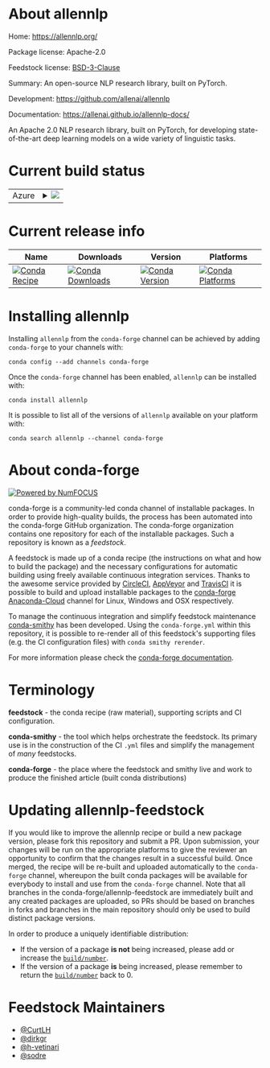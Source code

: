 About allennlp
==============

Home: https://allennlp.org/

Package license: Apache-2.0

Feedstock license: [BSD-3-Clause](https://github.com/conda-forge/allennlp-feedstock/blob/master/LICENSE.txt)

Summary: An open-source NLP research library, built on PyTorch.

Development: https://github.com/allenai/allennlp

Documentation: https://allenai.github.io/allennlp-docs/

An Apache 2.0 NLP research library, built on PyTorch, for developing state-of-the-art
deep learning models on a wide variety of linguistic tasks.


Current build status
====================


<table>
    
  <tr>
    <td>Azure</td>
    <td>
      <details>
        <summary>
          <a href="https://dev.azure.com/conda-forge/feedstock-builds/_build/latest?definitionId=2373&branchName=master">
            <img src="https://dev.azure.com/conda-forge/feedstock-builds/_apis/build/status/allennlp-feedstock?branchName=master">
          </a>
        </summary>
        <table>
          <thead><tr><th>Variant</th><th>Status</th></tr></thead>
          <tbody><tr>
              <td>linux_64_python3.7.____cpython</td>
              <td>
                <a href="https://dev.azure.com/conda-forge/feedstock-builds/_build/latest?definitionId=2373&branchName=master">
                  <img src="https://dev.azure.com/conda-forge/feedstock-builds/_apis/build/status/allennlp-feedstock?branchName=master&jobName=linux&configuration=linux_64_python3.7.____cpython" alt="variant">
                </a>
              </td>
            </tr><tr>
              <td>linux_64_python3.8.____cpython</td>
              <td>
                <a href="https://dev.azure.com/conda-forge/feedstock-builds/_build/latest?definitionId=2373&branchName=master">
                  <img src="https://dev.azure.com/conda-forge/feedstock-builds/_apis/build/status/allennlp-feedstock?branchName=master&jobName=linux&configuration=linux_64_python3.8.____cpython" alt="variant">
                </a>
              </td>
            </tr>
          </tbody>
        </table>
      </details>
    </td>
  </tr>
</table>

Current release info
====================

| Name | Downloads | Version | Platforms |
| --- | --- | --- | --- |
| [![Conda Recipe](https://img.shields.io/badge/recipe-allennlp-green.svg)](https://anaconda.org/conda-forge/allennlp) | [![Conda Downloads](https://img.shields.io/conda/dn/conda-forge/allennlp.svg)](https://anaconda.org/conda-forge/allennlp) | [![Conda Version](https://img.shields.io/conda/vn/conda-forge/allennlp.svg)](https://anaconda.org/conda-forge/allennlp) | [![Conda Platforms](https://img.shields.io/conda/pn/conda-forge/allennlp.svg)](https://anaconda.org/conda-forge/allennlp) |

Installing allennlp
===================

Installing `allennlp` from the `conda-forge` channel can be achieved by adding `conda-forge` to your channels with:

```
conda config --add channels conda-forge
```

Once the `conda-forge` channel has been enabled, `allennlp` can be installed with:

```
conda install allennlp
```

It is possible to list all of the versions of `allennlp` available on your platform with:

```
conda search allennlp --channel conda-forge
```


About conda-forge
=================

[![Powered by NumFOCUS](https://img.shields.io/badge/powered%20by-NumFOCUS-orange.svg?style=flat&colorA=E1523D&colorB=007D8A)](http://numfocus.org)

conda-forge is a community-led conda channel of installable packages.
In order to provide high-quality builds, the process has been automated into the
conda-forge GitHub organization. The conda-forge organization contains one repository
for each of the installable packages. Such a repository is known as a *feedstock*.

A feedstock is made up of a conda recipe (the instructions on what and how to build
the package) and the necessary configurations for automatic building using freely
available continuous integration services. Thanks to the awesome service provided by
[CircleCI](https://circleci.com/), [AppVeyor](https://www.appveyor.com/)
and [TravisCI](https://travis-ci.com/) it is possible to build and upload installable
packages to the [conda-forge](https://anaconda.org/conda-forge)
[Anaconda-Cloud](https://anaconda.org/) channel for Linux, Windows and OSX respectively.

To manage the continuous integration and simplify feedstock maintenance
[conda-smithy](https://github.com/conda-forge/conda-smithy) has been developed.
Using the ``conda-forge.yml`` within this repository, it is possible to re-render all of
this feedstock's supporting files (e.g. the CI configuration files) with ``conda smithy rerender``.

For more information please check the [conda-forge documentation](https://conda-forge.org/docs/).

Terminology
===========

**feedstock** - the conda recipe (raw material), supporting scripts and CI configuration.

**conda-smithy** - the tool which helps orchestrate the feedstock.
                   Its primary use is in the construction of the CI ``.yml`` files
                   and simplify the management of *many* feedstocks.

**conda-forge** - the place where the feedstock and smithy live and work to
                  produce the finished article (built conda distributions)


Updating allennlp-feedstock
===========================

If you would like to improve the allennlp recipe or build a new
package version, please fork this repository and submit a PR. Upon submission,
your changes will be run on the appropriate platforms to give the reviewer an
opportunity to confirm that the changes result in a successful build. Once
merged, the recipe will be re-built and uploaded automatically to the
`conda-forge` channel, whereupon the built conda packages will be available for
everybody to install and use from the `conda-forge` channel.
Note that all branches in the conda-forge/allennlp-feedstock are
immediately built and any created packages are uploaded, so PRs should be based
on branches in forks and branches in the main repository should only be used to
build distinct package versions.

In order to produce a uniquely identifiable distribution:
 * If the version of a package **is not** being increased, please add or increase
   the [``build/number``](https://docs.conda.io/projects/conda-build/en/latest/resources/define-metadata.html#build-number-and-string).
 * If the version of a package **is** being increased, please remember to return
   the [``build/number``](https://docs.conda.io/projects/conda-build/en/latest/resources/define-metadata.html#build-number-and-string)
   back to 0.

Feedstock Maintainers
=====================

* [@CurtLH](https://github.com/CurtLH/)
* [@dirkgr](https://github.com/dirkgr/)
* [@h-vetinari](https://github.com/h-vetinari/)
* [@sodre](https://github.com/sodre/)

